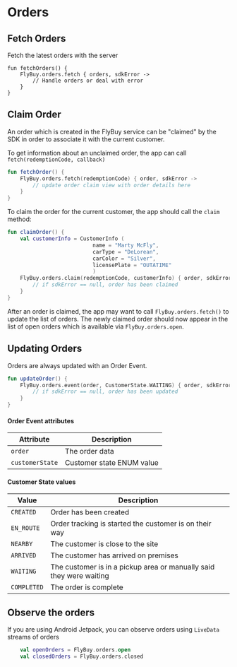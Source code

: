 # Orders

## Fetch Orders

Fetch the latest orders with the server

```
fun fetchOrders() {
    FlyBuy.orders.fetch { orders, sdkError ->
        // Handle orders or deal with error
    }
}
```

## Claim Order

An order which is created in the FlyBuy service can be "claimed" by the SDK in order to associate it with the current customer.

To get information about an unclaimed order, the app can call `fetch(redemptionCode, callback)`


```kotlin
fun fetchOrder() {
    FlyBuy.orders.fetch(redemptionCode) { order, sdkError ->
        // update order claim view with order details here
    }
}
```

To claim the order for the current customer, the app should call the `claim` method:

```kotlin
fun claimOrder() {
    val customerInfo = CustomerInfo (
                           name = "Marty McFly",
                           carType = "DeLorean",
                           carColor = "Silver",
                           licensePlate = "OUTATIME"
                           )
    FlyBuy.orders.claim(redemptionCode, customerInfo) { order, sdkError ->
        // if sdkError == null, order has been claimed
    }
}
```

After an order is claimed, the app may want to call `FlyBuy.orders.fetch()` to update the list of orders. The newly claimed order should now appear in the list of open orders which is available via `FlyBuy.orders.open`.

## Updating Orders

Orders are always updated with an Order Event. 

```kotlin
fun updateOrder() {
    FlyBuy.orders.event(order, CustomerState.WAITING) { order, sdkError ->
        // if sdkError == null, order has been updated
    }
}
```

#### Order Event attributes

| Attribute | Description            |
| --------- | ---------------------- |
| `order` | The order data |
| `customerState` | Customer state ENUM value |

#### Customer State values

| Value       | Description                                                         |
| ----------- | ------------------------------------------------------------------- |
| `CREATED`   | Order has been created                                              |
| `EN_ROUTE`  | Order tracking is started the customer is on their way              |
| `NEARBY`    | The customer is close to the site                                   |
| `ARRIVED`   | The customer has arrived on premises                                |
| `WAITING`   | The customer is in a pickup area or manually said they were waiting |
| `COMPLETED` | The order is complete                                               |

## Observe the orders

If you are using Android Jetpack, you can observe orders using `LiveData` streams of orders

```kotlin
    val openOrders = FlyBuy.orders.open
    val closedOrders = FlyBuy.orders.closed
```

